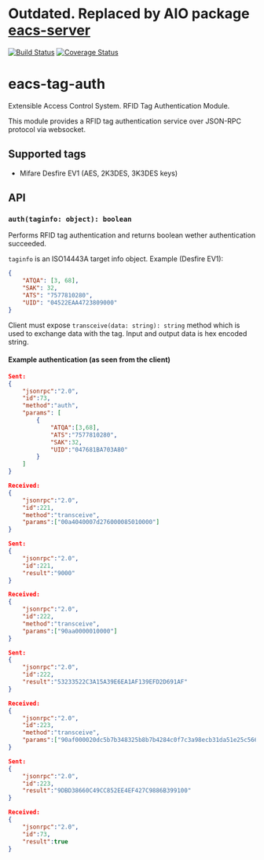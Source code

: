 # Outdated. Replaced by AIO package [eacs-server](https://github.com/chemicstry/eacs-server)

[![Build Status](https://travis-ci.org/chemicstry/eacs-tag-auth.svg?branch=master)](https://travis-ci.org/chemicstry/eacs-tag-auth)
[![Coverage Status](https://coveralls.io/repos/github/chemicstry/eacs-tag-auth/badge.svg?branch=master)](https://coveralls.io/github/chemicstry/eacs-tag-auth?branch=master)

# eacs-tag-auth
Extensible Access Control System. RFID Tag Authentication Module.

This module provides a RFID tag authentication service over JSON-RPC protocol via websocket.

## Supported tags

- Mifare Desfire EV1 (AES, 2K3DES, 3K3DES keys)

## API

### `auth(taginfo: object): boolean`

Performs RFID tag authentication and returns boolean wether authentication succeeded.

`taginfo` is an ISO14443A target info object. Example (Desfire EV1):
```json
{
    "ATQA": [3, 68],
    "SAK": 32,
    "ATS": "7577810280",
    "UID": "04522EAA4723809000"
}
```

Client must expose `transceive(data: string): string` method which is used to exchange data with the tag. Input and output data is hex encoded string.

#### Example authentication (as seen from the client)

```json
Sent:
{
    "jsonrpc":"2.0",
    "id":73,
    "method":"auth",
    "params": [
        {
            "ATQA":[3,68],
            "ATS":"7577810280",
            "SAK":32,
            "UID":"047681BA703A80"
        }
    ]
}

Received:
{
    "jsonrpc":"2.0",
    "id":221,
    "method":"transceive",
    "params":["00a4040007d276000085010000"]
}

Sent:
{
    "jsonrpc":"2.0",
    "id":221,
    "result":"9000"
}

Received:
{
    "jsonrpc":"2.0",
    "id":222,
    "method":"transceive",
    "params":["90aa0000010000"]
}

Sent:
{
    "jsonrpc":"2.0",
    "id":222,
    "result":"53233522C3A15A39E6EA1AF139EFD2D691AF"
}

Received:
{
    "jsonrpc":"2.0",
    "id":223,
    "method":"transceive",
    "params":["90af000020dc5b7b348325b8b7b4284c0f7c3a98ecb31da51e25c566e8539bf32a00f1e8a800"]
}

Sent:
{
    "jsonrpc":"2.0",
    "id":223,
    "result":"9DBD38660C49CC852EE4EF427C9886B399100"
}

Received:
{
    "jsonrpc":"2.0",
    "id":73,
    "result":true
}
```
